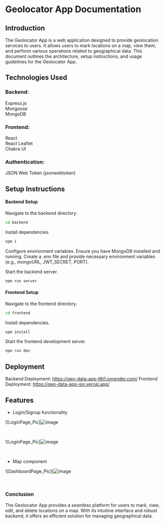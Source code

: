 # Geolocator App Documentation
## Introduction
The Geolocator App is a web application designed to provide geolocation services to users. It allows users to mark locations on a map, view them, and perform various operations related to geographical data. This document outlines the architecture, setup instructions, and usage guidelines for the Geolocator App.

## Technologies Used
### Backend:
Express.js </br>
Mongoose</br>
MongoDB</br>
### Frontend:
React</br>
React Leaflet</br>
Chakra UI</br>
### Authentication:
JSON Web Token (jsonwebtoken)</br>

## Setup Instructions
#### Backend Setup

Navigate to the backend directory.

```bash
cd backend
```

Install dependencies.
```bash
npm i
```

Configure environment variables. Ensure you have MongoDB installed and running. Create a .env file and provide necessary environment variables (e.g., mongoURL, JWT_SECRET, PORT).</br>

Start the backend server.</br>
```bash
npm run server
```

#### Frontend Setup
Navigate to the frontend directory.
```bash
cd frontend
```
Install dependencies.
```bash
npm install
```
Start the frontend development server.
```bash
npm run dev
```

## Deployment
Backend Deployment: https://geo-data-app-t6t1.onrender.com/
Frontend Deployment: https://geo-data-app-six.vercel.app/

## Features

- Login/Signup functionality
  
 ![LoginPage_Pic]![image](https://github.com/user-attachments/assets/74ac1108-269c-4308-b99f-8415ac8c110f)

  
<br>

 ![LoginPage_Pic]![image](https://github.com/user-attachments/assets/f073f5fb-400a-4982-b64e-139aea42bdab)


  <br>

- Map component
  
 ![DashboardPage_Pic](![image](https://github.com/user-attachments/assets/f954c373-4c46-46a1-9afa-ddfe45284c8a)




<br>




### Conclusion
The Geolocator App provides a seamless platform for users to mark, view, edit, and delete locations on a map. With its intuitive interface and robust backend, it offers an efficient solution for managing geographical data.
  

